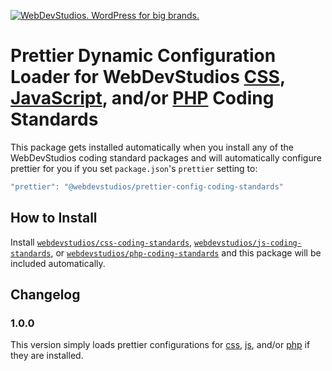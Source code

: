 <a href="https://webdevstudios.com/contact/"><img src="https://webdevstudios.com/wp-content/uploads/2018/04/wds-github-banner.png" alt="WebDevStudios. WordPress for big brands."></a>

# Prettier Dynamic Configuration Loader for WebDevStudios [CSS](https://github.com/WebDevStudios/css-coding-standards), [JavaScript](https://github.com/WebDevStudios/js-coding-standards), and/or [PHP](https://github.com/WebDevStudios/PHP-coding-standards) Coding Standards

This package gets installed automatically when you install any of the WebDevStudios coding standard packages and will automatically configure prettier for you if you set `package.json`'s `prettier` setting to:

```js
"prettier": "@webdevstudios/prettier-config-coding-standards"
```

## How to Install

Install [`webdevstudios/css-coding-standards`](https://github.com/WebDevStudios/css-coding-standards), [`webdevstudios/js-coding-standards`](https://github.com/WebDevStudios/js-coding-standards), or [`webdevstudios/php-coding-standards`](https://github.com/WebDevStudios/php-coding-standards) and this package will be included automatically.

## Changelog

### 1.0.0

This version simply loads prettier configurations for [css](https://github.com/WebDevStudios/prettier-config-css-coding-standards), [js](https://github.com/WebDevStudios/prettier-config-js-coding-standards), and/or [php](https://github.com/WebDevStudios/prettier-config-php-coding-standards) if they are installed.
